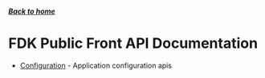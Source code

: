 ##### [Back to home](../../README.md)

# FDK Public Front API Documentation


* [Configuration](CONFIGURATION.md) - Application configuration apis 

